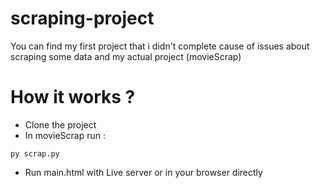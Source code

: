 # scraping-project

You can find my first project that i didn't complete cause of issues about scraping some data and my actual project (movieScrap)

# How it works ?

- Clone the project
- In movieScrap run :
```
py scrap.py
```
- Run main.html with Live server or in your browser directly
